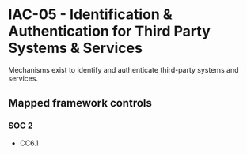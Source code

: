 # IAC-05 - Identification & Authentication for Third Party Systems & Services
Mechanisms exist to identify and authenticate third-party systems and services.
## Mapped framework controls
### SOC 2
- CC6.1